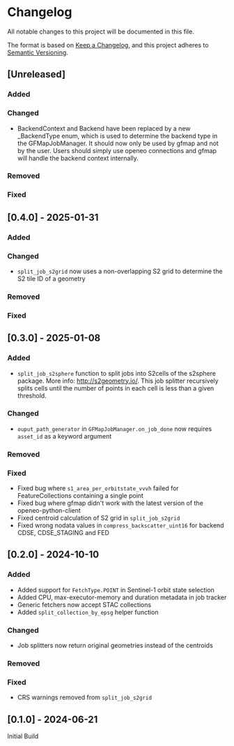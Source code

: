 # Changelog
All notable changes to this project will be documented in this file.

The format is based on [Keep a Changelog](https://keepachangelog.com/en/1.0.0/),
and this project adheres to [Semantic Versioning](https://semver.org/spec/v2.0.0.html).

## [Unreleased]

### Added

### Changed
- BackendContext and Backend have been replaced by a new _BackendType enum, which is used to determine the backend type in the GFMapJobManager. It should now only be used by gfmap and not by the user. Users should simply use openeo connections and gfmap will handle the backend context internally.

### Removed

### Fixed

## [0.4.0] - 2025-01-31

### Added

### Changed
- `split_job_s2grid` now uses a non-overlapping S2 grid to determine the S2 tile ID of a geometry
### Removed

### Fixed
 
## [0.3.0] - 2025-01-08

### Added
- `split_job_s2sphere` function to split jobs into S2cells of the s2sphere package. More info: http://s2geometry.io/. This job splitter recursively splits cells until the number of points in each cell is less than a given threshold.

### Changed
- `ouput_path_generator` in `GFMapJobManager.on_job_done` now requires `asset_id` as a keyword argument
### Removed

### Fixed
- Fixed bug where `s1_area_per_orbitstate_vvvh` failed for FeatureCollections containing a single point
- Fixed bug where gfmap didn't work with the latest version of the openeo-python-client
- Fixed centroid calculation of S2 grid in `split_job_s2grid`
- Fixed wrong nodata values in `compress_backscatter_uint16` for backend CDSE, CDSE_STAGING and FED

## [0.2.0] - 2024-10-10

### Added
- Added support for `FetchType.POINT` in Sentinel-1 orbit state selection
- Added CPU, max-executor-memory and duration metadata in job tracker
- Generic fetchers now accept STAC collections
- Added `split_collection_by_epsg` helper function
### Changed
- Job splitters now return original geometries instead of the centroids
### Removed

### Fixed
- CRS warnings removed from `split_job_s2grid`

## [0.1.0] - 2024-06-21

Initial Build


